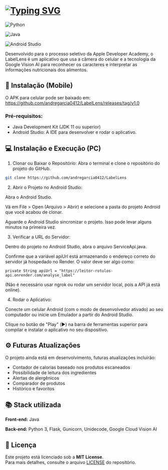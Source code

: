 
# [![Typing SVG](https://readme-typing-svg.herokuapp.com?font=Fira+Code&weight=500&size=32&pause=1000&color=228B22&width=435&lines=LabelLens)](https://github.com/andregarcia0412/LabelLens)

![Python](https://img.shields.io/badge/Python-3776AB?style=for-the-badge&logo=python&logoColor=white)

![Java](https://img.shields.io/badge/Java-007396?style=for-the-badge&logo=java&logoColor=white) 

![Android Studio](https://img.shields.io/badge/Android%20Studio-3DDC84?style=for-the-badge&logo=androidstudio&logoColor=white) 

Desenvolvido para o processo seletivo da Apple Developer Academy, o LabelLens é um aplicativo que usa a câmera do celular e a tecnologia da Google Vision AI para reconhecer os caracteres e interpretar as informações nutricionais dos alimentos.


## 📱 Instalação (Mobile)
O APK para celular pode ser baixado em: https://github.com/andregarcia0412/LabelLens/releases/tag/v1.0

### Pré-requisitos:
- Java Development Kit (JDK 11 ou superior)
- Android Studio: A IDE para desenvolver e rodar o aplicativo.

## 💻 Instalação e Execução (PC)
1. Clonar ou Baixar o Repositório:
Abra o terminal e clone o repositório do projeto do GitHub.

```Bash
git clone https://github.com/andregarcia0412/LabelLens
```
2. Abrir o Projeto no Android Studio:

Abra o Android Studio.

Vá em File > Open (Arquivo > Abrir) e selecione a pasta do projeto Android que você acabou de clonar.

Aguarde o Android Studio sincronizar o projeto. Isso pode levar alguns minutos na primeira vez.

3. Verificar a URL do Servidor:

Dentro do projeto no Android Studio, abra o arquivo ServiceApi.java.

Confirme que a variável apiUrl está armazenando o endereço correto do servidor já hospedado no Render. O valor deve ser algo como:

`private String apiUrl = "https://leitor-rotulos-api.onrender.com/analyse_label"`

(Não é necessário usar ngrok ou rodar um servidor local, pois a API já está online).

4. Rodar o Aplicativo:

Conecte um celular Android (com o modo de desenvolvedor ativado) ao seu computador ou inicie um Emulador a partir do Android Studio.

Clique no botão de "Play" (▶️) na barra de ferramentas superior para compilar e instalar o aplicativo no seu dispositivo.


    
## ⚙ Futuras Atualizações

O projeto ainda está em desenvolvimento, futuras atualizações incluirão:

- Contador de calorias baseado nos produtos escaneados
- Possibilidade de leitura dos ingredientes
- Alertas de alergênicos
- Comparador de produtos
- Histórico e favoritos


## 📚 Stack utilizada

**Front-end:** Java

**Back-end:** Python 3, Flask, Gunicorn, Unidecode, Google Cloud Vision AI

## 📃 Licença

Este projeto está licenciado sob a **MIT License**.  
Para mais detalhes, consulte o arquivo [LICENSE](LICENSE) do repositório.
